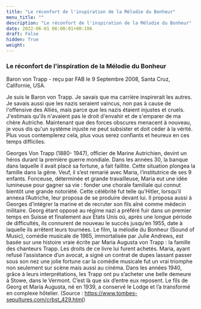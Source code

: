 ```yaml
---
title: "Le réconfort de l'inspiration de la Mélodie du Bonheur"
menu_title: ""
description: "Le réconfort de l'inspiration de la Mélodie du Bonheur"
date: 2022-06-01 06:00:01+00:106
draft: False
hidden: True
weight:
---
```

### Le réconfort de l'inspiration de la Mélodie du Bonheur

Baron von Trapp - reçu par FAB le 9 Septembre 2008, Santa Cruz, Californie, USA.

Je suis le Baron von Trapp.
Je savais que ma carrière inspirerait les autres. Je savais aussi que les nazis seraient vaincus, non pas à cause de l'offensive des Alliés, mais parce que les nazis étaient injustes et cruels. J'estimais qu'ils n'avaient pas le droit d'envahir et de s'emparer de ma chère Autriche.
Maintenant que des forces obscures menacent à nouveau, je vous dis qu'un système injuste ne peut subsister et doit céder à la vérité. Plus vous contemplerez cela, plus vous serez confiants et heureux en ces temps difficiles.

Georges Von Trapp (1880- 1947), officier de Marine Autrichien, devint un héros durant la première guerre mondiale. Dans les années 30, la banque dans laquelle il avait placé sa fortune, a fait faillite. Cette situation plongea la famille dans la gêne. Veuf, il s’est remarié avec Maria, l’institutrice de ses 9 enfants. 
Fonceuse, déterminée et grande travailleuse, Maria eut une idée lumineuse pour gagner sa vie : fonder une chorale familiale qui connut bientôt une grande notoriété.
Cette célébrité fut telle qu’Hitler, lorsqu’il annexa l’Autriche, leur proposa de se produire devant lui. Il proposa aussi à Georges d’intégrer la marine et de recruter son fils aîné comme médecin militaire. Georg étant opposé au régime nazi a préféré fuir dans un premier temps en Suisse et finalement aux Etats Unis où, après une longue période de difficultés, ils connurent de nouveau le succès jusqu’en 1955, date à laquelle ils arrêtent leurs tournées. 
Le film, la mélodie du Bonheur (Sound of Music), comédie musicale de 1965, immortalisée par Julie Andrews, est basée sur une histoire vraie écrite par Maria Augusta von Trapp : la famille des chanteurs Trapp. Les droits de ce livre lui furent achetés. Maria, ayant refusé l’assistance d’un avocat, a signé un contrat de dupes lassant passer sous son nez une jolie fortune car la comédie musicale fut un vrai triomphe non seulement sur scène mais aussi au cinéma.
Dans les années 1940, grâce à leurs interprétations, les Trapp ont pu s’acheter une belle demeure à Stowe, dans le Vermont. C’est là que six d’entre eux reposent. Le fils de Georg et Maria Augusta, né en 1939, a conservé le Lodge et l’a transformé en complexe hôtelier. (Source : https://www.tombes-sepultures.com/crbst_429.html)